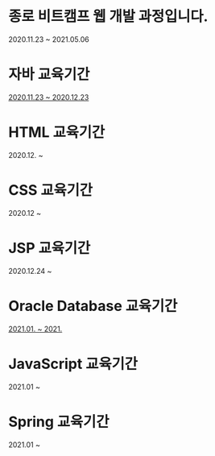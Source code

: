 # 종로 비트캠프 웹 개발 과정입니다.

2020.11.23 ~ 2021.05.06

# 자바 교육기간

<a href = "https://github.com/roqhdehd502/WebDev/tree/main/JavaWebDev">2020.11.23 ~ 2020.12.23</a>

# HTML 교육기간

2020.12. ~

# CSS 교육기간

2020.12 ~

# JSP 교육기간

2020.12.24 ~

# Oracle Database 교육기간

<a href = "https://github.com/roqhdehd502/WebDev/tree/main/DBWebDev">2021.01. ~ 2021.</a>

# JavaScript 교육기간

2021.01 ~

# Spring 교육기간

2021.01 ~
